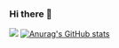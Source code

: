 ### Hi there 👋

<!--
**lentee3104/lentee3104** is a ✨ _special_ ✨ repository because its `README.md` (this file) appears on your GitHub profile.

Here are some ideas to get you started:

- 🔭 I’m currently working on ...
- 🌱 I’m currently learning ...
- 👯 I’m looking to collaborate on ...
- 🤔 I’m looking for help with ...
- 💬 Ask me about ...
- 📫 How to reach me: ...
- 😄 Pronouns: ...
- ⚡ Fun fact: ...
-->
![](https://github-readme-stats-ruby-one.vercel.app/api?username=lentee3104)
[![Anurag's GitHub stats](https://github-readme-stats-ruby-one.vercel.app/api?username=lentee3104)](https://github.com/anuraghazra/github-readme-stats)
